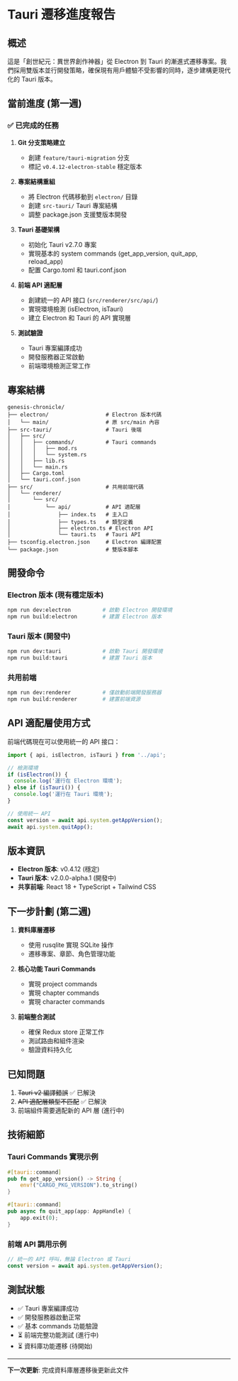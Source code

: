 # Tauri 遷移進度報告

## 概述

這是「創世紀元：異世界創作神器」從 Electron 到 Tauri 的漸進式遷移專案。我們採用雙版本並行開發策略，確保現有用戶體驗不受影響的同時，逐步建構更現代化的 Tauri 版本。

## 當前進度 (第一週)

### ✅ 已完成的任務

1. **Git 分支策略建立**
   - 創建 `feature/tauri-migration` 分支
   - 標記 `v0.4.12-electron-stable` 穩定版本
   
2. **專案結構重組**
   - 將 Electron 代碼移動到 `electron/` 目錄
   - 創建 `src-tauri/` Tauri 專案結構
   - 調整 package.json 支援雙版本開發

3. **Tauri 基礎架構**
   - 初始化 Tauri v2.7.0 專案
   - 實現基本的 system commands (get_app_version, quit_app, reload_app)
   - 配置 Cargo.toml 和 tauri.conf.json

4. **前端 API 適配層**
   - 創建統一的 API 接口 (`src/renderer/src/api/`)
   - 實現環境檢測 (isElectron, isTauri)
   - 建立 Electron 和 Tauri 的 API 實現層

5. **測試驗證**
   - Tauri 專案編譯成功
   - 開發服務器正常啟動
   - 前端環境檢測正常工作

## 專案結構

```
genesis-chronicle/
├── electron/                  # Electron 版本代碼
│   └── main/                  # 原 src/main 內容
├── src-tauri/                 # Tauri 後端
│   ├── src/
│   │   ├── commands/          # Tauri commands
│   │   │   ├── mod.rs
│   │   │   └── system.rs
│   │   ├── lib.rs
│   │   └── main.rs
│   ├── Cargo.toml
│   └── tauri.conf.json
├── src/                       # 共用前端代碼
│   └── renderer/
│       └── src/
│           └── api/           # API 適配層
│               ├── index.ts   # 主入口
│               ├── types.ts   # 類型定義
│               ├── electron.ts # Electron API
│               └── tauri.ts   # Tauri API
├── tsconfig.electron.json     # Electron 編譯配置
└── package.json               # 雙版本腳本
```

## 開發命令

### Electron 版本 (現有穩定版本)
```bash
npm run dev:electron          # 啟動 Electron 開發環境
npm run build:electron        # 建置 Electron 版本
```

### Tauri 版本 (開發中)
```bash
npm run dev:tauri             # 啟動 Tauri 開發環境
npm run build:tauri           # 建置 Tauri 版本
```

### 共用前端
```bash
npm run dev:renderer          # 僅啟動前端開發服務器
npm run build:renderer        # 建置前端資源
```

## API 適配層使用方式

前端代碼現在可以使用統一的 API 接口：

```typescript
import { api, isElectron, isTauri } from '../api';

// 檢測環境
if (isElectron()) {
  console.log('運行在 Electron 環境');
} else if (isTauri()) {
  console.log('運行在 Tauri 環境');
}

// 使用統一 API
const version = await api.system.getAppVersion();
await api.system.quitApp();
```

## 版本資訊

- **Electron 版本**: v0.4.12 (穩定)
- **Tauri 版本**: v2.0.0-alpha.1 (開發中)
- **共享前端**: React 18 + TypeScript + Tailwind CSS

## 下一步計劃 (第二週)

1. **資料庫層遷移**
   - 使用 rusqlite 實現 SQLite 操作
   - 遷移專案、章節、角色管理功能
   
2. **核心功能 Tauri Commands**
   - 實現 project commands
   - 實現 chapter commands  
   - 實現 character commands

3. **前端整合測試**
   - 確保 Redux store 正常工作
   - 測試路由和組件渲染
   - 驗證資料持久化

## 已知問題

1. ~~Tauri v2 編譯錯誤~~ ✅ 已解決
2. ~~API 適配層類型不匹配~~ ✅ 已解決
3. 前端組件需要適配新的 API 層 (進行中)

## 技術細節

### Tauri Commands 實現示例

```rust
#[tauri::command]
pub fn get_app_version() -> String {
    env!("CARGO_PKG_VERSION").to_string()
}

#[tauri::command]
pub async fn quit_app(app: AppHandle) {
    app.exit(0);
}
```

### 前端 API 調用示例

```typescript
// 統一的 API 呼叫，無論 Electron 或 Tauri
const version = await api.system.getAppVersion();
```

## 測試狀態

- ✅ Tauri 專案編譯成功
- ✅ 開發服務器啟動正常  
- ✅ 基本 commands 功能驗證
- ⏳ 前端完整功能測試 (進行中)
- ⏳ 資料庫功能遷移 (待開始)

---

**下一次更新**: 完成資料庫層遷移後更新此文件